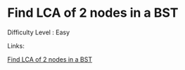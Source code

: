 # Find LCA of 2 nodes in a BST

Difficulty Level : Easy

Links:

[Find LCA of 2 nodes in a BST](https://www.geeksforgeeks.org/problems/lowest-common-ancestor-in-a-bst/1)